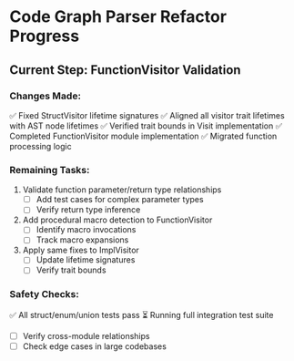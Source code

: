 # Code Graph Parser Refactor Progress

## Current Step: FunctionVisitor Validation

### Changes Made:
✅ Fixed StructVisitor lifetime signatures
✅ Aligned all visitor trait lifetimes with AST node lifetimes
✅ Verified trait bounds in Visit implementation
✅ Completed FunctionVisitor module implementation
✅ Migrated function processing logic

### Remaining Tasks:
1. Validate function parameter/return type relationships
   - [ ] Add test cases for complex parameter types
   - [ ] Verify return type inference
2. Add procedural macro detection to FunctionVisitor
   - [ ] Identify macro invocations
   - [ ] Track macro expansions
3. Apply same fixes to ImplVisitor
   - [ ] Update lifetime signatures
   - [ ] Verify trait bounds

### Safety Checks:
✅ All struct/enum/union tests pass
⏳ Running full integration test suite
   - [ ] Verify cross-module relationships
   - [ ] Check edge cases in large codebases
